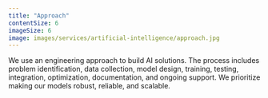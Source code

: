 ```yaml
---
title: "Approach"
contentSize: 6
imageSize: 6
image: images/services/artificial-intelligence/approach.jpg
---
```


We use an engineering approach to build AI solutions. The process includes problem 
identification, data collection, model design, training, testing, integration, 
optimization, documentation, and ongoing support. We prioritize making our models
robust, reliable, and scalable.

